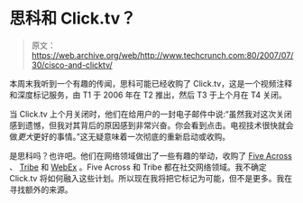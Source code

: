 # 思科和 Click.tv？

> 原文：<https://web.archive.org/web/http://www.techcrunch.com:80/2007/07/30/cisco-and-clicktv/>

本周末我听到一个有趣的传闻，思科可能已经收购了 Click.tv，这是一个视频注释和深度标记服务，由 T1 于 2006 年在 T2 推出，然后 T3 于上个月在 T4 关闭。

当 Click.tv 上个月关闭时，他们在给用户的一封电子邮件中说:“虽然我对这次关闭感到遗憾，但我对其背后的原因感到非常兴奋。你会看到点击。电视技术很快就会做*更大*更好的事情。”这无疑意味着一次彻底的重新启动或收购。

是思科吗？也许吧。他们在网络领域做出了一些有趣的举动，收购了 [Five Across](https://web.archive.org/web/20220516081441/http://venturebeat.com/2007/02/08/cisco-dives-into-web-20-buys-five-across/) 、 [Tribe](https://web.archive.org/web/20220516081441/http://www.beta.techcrunch.com/2007/03/02/tribe-gets-aquired-for-real-this-time/) 和 [WebEx](https://web.archive.org/web/20220516081441/http://www.beta.techcrunch.com/2007/03/15/cisco-buys-webex-for-32-billion/) 。Five Across 和 Tribe 都在社交网络领域。我不确定 Click.tv 将如何融入这些计划。所以现在我将把它标记为可能，但不是更多。我在寻找额外的来源。